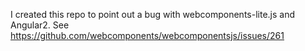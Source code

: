 I created this repo to point out a bug with webcomponents-lite.js and Angular2.
See https://github.com/webcomponents/webcomponentsjs/issues/261
